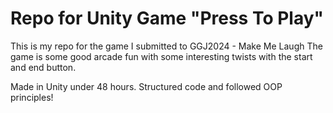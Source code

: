 # Repo for Unity Game "Press To Play"

This is my repo for the game I submitted to GGJ2024 - Make Me Laugh
The game is some good arcade fun with some interesting twists with the start and end button. 

Made in Unity under 48 hours. Structured code and followed OOP principles!
